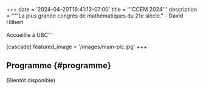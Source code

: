 +++
date = '2024-04-20T16:41:13-07:00'
title = '''CCÉM 2024'''
description = '''"La plus grande congrès de mathématiques du 21e siècle." - David Hilbert <br><br> Accueillie à UBC'''

[cascade]
  featured_image = '/images/main-pic.jpg'
+++



## Programme {#programme}

(Bientôt disponible)
